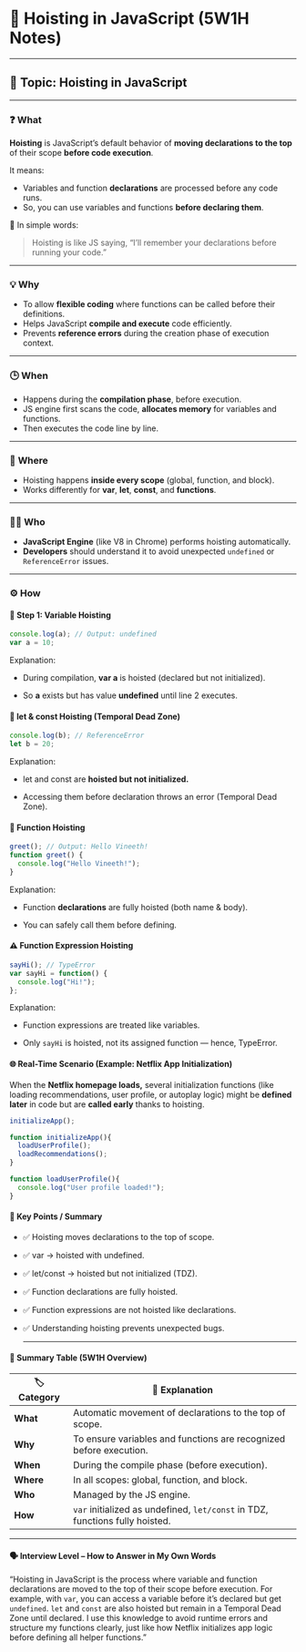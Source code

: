 # 🚀 Hoisting in JavaScript (5W1H Notes)

---

## 🧩 Topic: Hoisting in JavaScript

---

### ❓ **What**
**Hoisting** is JavaScript’s default behavior of **moving declarations to the top** of their scope **before code execution**.

It means:
- Variables and function **declarations** are processed before any code runs.
- So, you can use variables and functions **before declaring them**.

🧠 In simple words:  
> Hoisting is like JS saying, “I’ll remember your declarations before running your code.”

---

### 💡 **Why**
- To allow **flexible coding** where functions can be called before their definitions.  
- Helps JavaScript **compile and execute** code efficiently.  
- Prevents **reference errors** during the creation phase of execution context.

---

### 🕒 **When**
- Happens during the **compilation phase**, before execution.  
- JS engine first scans the code, **allocates memory** for variables and functions.  
- Then executes the code line by line.

---

### 📍 **Where**
- Hoisting happens **inside every scope** (global, function, and block).  
- Works differently for **var**, **let**, **const**, and **functions**.

---

### 👨‍💻 **Who**
- **JavaScript Engine** (like V8 in Chrome) performs hoisting automatically.  
- **Developers** should understand it to avoid unexpected `undefined` or `ReferenceError` issues.

---

### ⚙️ **How**
#### 🧠 Step 1: Variable Hoisting
```javascript
console.log(a); // Output: undefined
var a = 10;
```
Explanation:

- During compilation, **var a** is hoisted (declared but not initialized).

- So **a** exists but has value **undefined** until line 2 executes.

#### 🚫 let & const Hoisting (Temporal Dead Zone)

```javascript
console.log(b); // ReferenceError
let b = 20;
```
Explanation:

- let and const are **hoisted but not initialized.**

- Accessing them before declaration throws an error (Temporal Dead Zone).

#### 🧩 Function Hoisting
```javascript
greet(); // Output: Hello Vineeth!
function greet() {
  console.log("Hello Vineeth!");
}
```
Explanation:

- Function **declarations** are fully hoisted (both name & body).

- You can safely call them before defining.
#### ⚠️ Function Expression Hoisting
```javascript
sayHi(); // TypeError
var sayHi = function() {
  console.log("Hi!");
};
```
Explanation:

- Function expressions are treated like variables.

- Only `sayHi` is hoisted, not its assigned function — hence, TypeError.

#### 🌐 Real-Time Scenario (Example: Netflix App Initialization)

When the **Netflix homepage loads,** several initialization functions (like loading recommendations, user profile, or autoplay logic) might be **defined later** in code but are **called early** thanks to hoisting.
```javascript
initializeApp();

function initializeApp(){
  loadUserProfile();
  loadRecommendations();
}

function loadUserProfile(){
  console.log("User profile loaded!");
}
```
#### 🧾 Key Points / Summary

- ✅ Hoisting moves declarations to the top of scope.
- ✅ var → hoisted with undefined.
- ✅ let/const → hoisted but not initialized (TDZ).
- ✅ Function declarations are fully hoisted.
- ✅ Function expressions are not hoisted like declarations.
- ✅ Understanding hoisting prevents unexpected bugs.

  ---
#### 🧭 Summary Table (5W1H Overview)
  | 🏷️ Category | 💬 Explanation                                                               |
| ------------ | ---------------------------------------------------------------------------- |
| **What**     | Automatic movement of declarations to the top of scope.                      |
| **Why**      | To ensure variables and functions are recognized before execution.           |
| **When**     | During the compile phase (before execution).                                 |
| **Where**    | In all scopes: global, function, and block.                                  |
| **Who**      | Managed by the JS engine.                                                    |
| **How**      | `var` initialized as undefined, `let/const` in TDZ, functions fully hoisted. |

---

#### 🗣️ Interview Level – How to Answer in My Own Words

“Hoisting in JavaScript is the process where variable and function declarations are moved to the top of their scope before execution.
For example, with `var`, you can access a variable before it’s declared but get `undefined`.
`let` and `const` are also hoisted but remain in a Temporal Dead Zone until declared.
I use this knowledge to avoid runtime errors and structure my functions clearly, just like how Netflix initializes app logic before defining all helper functions.”
